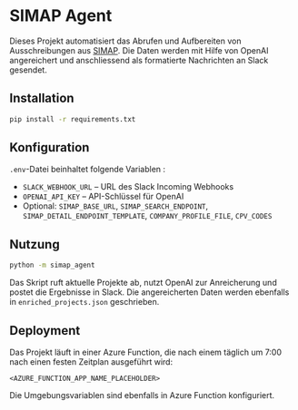 # SIMAP Agent

Dieses Projekt automatisiert das Abrufen und Aufbereiten von Ausschreibungen aus [SIMAP](https://simap.ch). Die Daten werden mit Hilfe von OpenAI angereichert und anschliessend als formatierte Nachrichten an Slack gesendet.

## Installation
```bash
pip install -r requirements.txt
```

## Konfiguration
`.env`-Datei beinhaltet folgende Variablen :

- `SLACK_WEBHOOK_URL` – URL des Slack Incoming Webhooks
- `OPENAI_API_KEY` – API-Schlüssel für OpenAI
- Optional: `SIMAP_BASE_URL`, `SIMAP_SEARCH_ENDPOINT`, `SIMAP_DETAIL_ENDPOINT_TEMPLATE`, `COMPANY_PROFILE_FILE`, `CPV_CODES`

## Nutzung
```bash
python -m simap_agent
```
Das Skript ruft aktuelle Projekte ab, nutzt OpenAI zur Anreicherung und postet die Ergebnisse in Slack. Die angereicherten Daten werden ebenfalls in `enriched_projects.json` geschrieben.

## Deployment
Das Projekt läuft in einer Azure Function, die nach einem täglich um 7:00 nach einen festen Zeitplan ausgeführt wird:

```
<AZURE_FUNCTION_APP_NAME_PLACEHOLDER>
```

Die Umgebungsvariablen sind ebenfalls in Azure Function konfiguriert.
